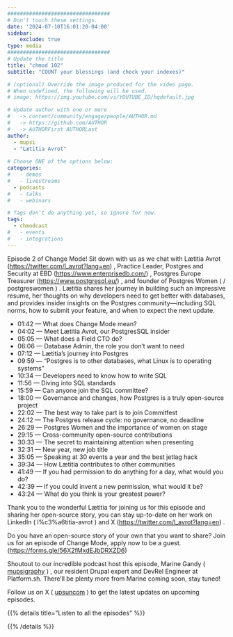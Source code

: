 ```yaml
---
#################################
# Don't touch these settings.
date: '2024-07-10T16:01:20-04:00'
sidebar:
    exclude: true
type: media
#################################
# Update the title
title: "chmod 102"
subtitle: "COUNT your blessings (and check your indexes)"

# (optional) Override the image produced for the video page.
# When undefined, the following will be used.
# image: https://img.youtube.com/vi/YOUTUBE_ID/hqdefault.jpg

# Update author with one or more
#   -> content/community/engage/people/AUTHOR.md
#   -> https://github.com/AUTHOR
#   -> AUTHORFirst AUTHORLast
author:
  - mupsi
  - "Lætitia Avrot"
  
# Choose ONE of the options below:
categories:
#   - demos
#   - livestreams
  - podcasts
#   - talks
#   - webinars

# Tags don't do anything yet, so ignore for now.
tags:
  - chmodcast
#   - events
#   - integrations
---
```

Episode 2 of Change Mode! Sit down with us as we chat with Lætitia Avrot (https://twitter.com/l_avrot?lang=en) , Practice Leader, Postgres and Security at EBD (https://www.enterprisedb.com/) , Postgres Europe Treasurer (https://www.postgresql.eu/) , and founder of Postgres Women (  / postgreswomen  ) . Lætitia shares her journey in building such an impressive resume, her thoughts on why developers need to get better with databases, and provides insider insights on the Postgres community—including SQL norms, how to submit your feature, and when to expect the next update.

* 01:42 — What does Change Mode mean?
* 04:02 — Meet Lætitia Avrot, our PostgresSQL insider
* 05:05 — What does a Field CTO do?
* 06:06 — Database Admin, the role you don’t want to need
* 07:12 — Lætitia’s journey into Postgres
* 09:59 — “Postgres is to other databases, what Linux is to operating systems”
* 10:34 — Developers need to know how to write SQL
* 11:56 — Diving into SQL standards
* 15:59 — Can anyone join the SQL committee?
* 18:00 — Governance and changes, how Postgres is a truly open-source project
* 22:02 — The best way to take part is to join Commitfest
* 24:12 — The Postgres release cycle: no governance, no deadline
* 26:29 — Postgres Women and the importance of women on stage
* 29:15 — Cross-community open-source contributions
* 30:33 — The secret to maintaining attention when presenting
* 32:31 — New year, new job title
* 35:05 — Speaking at 30 events a year and the best jetlag hack
* 39:34 — How Lætitia contributes to other communities
* 41:49 — If you had permission to do anything for a day, what would you do?
* 42:39 — If you could invent a new permission, what would it be?
* 43:24 — What do you think is your greatest power?

Thank you to the wonderful Lætitia for joining us for this episode and sharing her open-source story, you can stay up-to-date on her work on LinkedIn ( l%c3%a6titia-avrot ) and X (https://twitter.com/l_avrot?lang=en) .

Do you have an open-source story of your own that you want to share? Join us for an episode of Change Mode, apply now to be a guest. (https://forms.gle/56X2fMxdEJbDRXZD6)

Shoutout to our incredible podcast host this episode, Marine Gandy ( [mupsigraphy](https://twitter.com/mupsigraphy) ) , our resident Drupal expert and DevRel Engineer at Platform.sh. There’ll be plenty more from Marine coming soon, stay tuned!

Follow us on X ( [upsuncom](https://twitter.com/upsuncom) )  to get the latest updates on upcoming episodes.

<div class="hx-mt-6"></div>

{{% details title="Listen to all the episodes" %}}

<script data-eId="302480" data-format="playlist" data-pId="7278" src="https://players.podcastics.com/podcastics/player.js"></script>

{{% /details %}}
